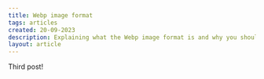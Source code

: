 ```yaml
---
title: Webp image format
tags: articles
created: 20-09-2023
description: Explaining what the Webp image format is and why you should use it
layout: article
---
```


Third post!
